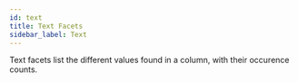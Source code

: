 ```yaml
---
id: text
title: Text Facets
sidebar_label: Text
---
```


Text facets list the different values found in a column, with their occurence counts.
